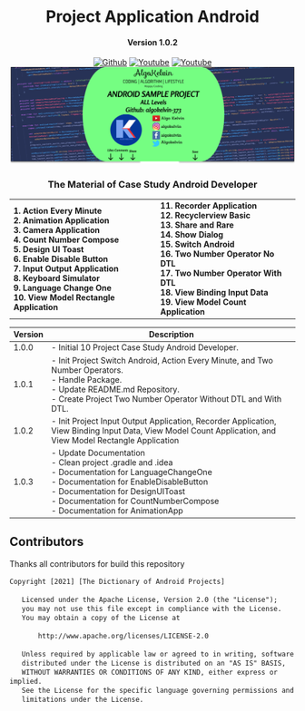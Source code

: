 <h1 align="center">Project Application Android</h1>
<h4 align="center">Version 1.0.2</h3>

<p align="center">
  <a href="https://github.com/algokelvin-373"><img alt="Github" src="https://img.shields.io/github/followers/algokelvin-373?label=follow&style=social"></a>
  <a href="https://www.youtube.com/c/AlgoKelvin373/"><img alt="Youtube" src="https://img.shields.io/youtube/channel/views/UCpSHZFRx64xWwXYbWbyXxfw?style=social"></a>
  <a href="https://www.youtube.com/c/AlgoKelvin373/"><img alt="Youtube" src="https://img.shields.io/youtube/channel/subscribers/UCpSHZFRx64xWwXYbWbyXxfw?style=social"></a>
  <br>
  <img src="https://github.com/algokelvin-373/ProjectAppAndroid/blob/master/Bg_Android.png"/>
</p>

<h3 align="center">The Material of Case Study Android Developer</h3>

<table>
    <tr>
        <td>
            <b>1.  Action Every Minute</b> <br>
            <b>2.  Animation Application</b> <br>
            <b>3.  Camera Application</b> <br>
            <b>4.  Count Number Compose</b> <br>
            <b>5.  Design UI Toast</b> <br>
            <b>6.  Enable Disable Button</b> <br>
            <b>7.  Input Output Application</b> <br>
            <b>8.  Keyboard Simulator</b> <br>
            <b>9.  Language Change One</b> <br>
            <b>10. View Model Rectangle Application</b> <br>
        </td>
        <td>
            <b>11. Recorder Application</b> <br>
            <b>12. Recyclerview Basic</b> <br>
            <b>13. Share and Rare</b> <br>
            <b>14. Show Dialog</b> <br>
            <b>15. Switch Android</b> <br>
            <b>16. Two Number Operator No DTL</b> <br>
            <b>17. Two Number Operator With DTL</b> <br>
            <b>18. View Binding Input Data</b> <br>
            <b>19. View Model Count Application</b> <br>
        </td>
    </tr>
</table>

<table>
    <thead>
        <tr>
            <th>Version</th>
            <th>Description</th>
        </tr>
    </thead>
    <tbody>
        <tr>
            <td>1.0.0</td>
            <td>
                - Initial 10 Project Case Study Android Developer.
            </td>
        </tr>
        <tr>
            <td>1.0.1</td>
            <td>
                - Init Project Switch Android, Action Every Minute, and Two Number Operators. <br>
                - Handle Package. <br>
                - Update README.md Repository. <br>
                - Create Project Two Number Operator Without DTL and With DTL. <br>
            </td>
        </tr>
        <tr>
            <td>1.0.2</td>
            <td>
                - Init Project Input Output Application, Recorder Application, View Binding Input Data, View Model Count Application, and View Model Rectangle Application
            </td>
        </tr>
        <tr>
            <td>1.0.3</td>
            <td>
                - Update Documentation <br>
                - Clean project .gradle and .idea <br>
                - Documentation for LanguageChangeOne <br>
                - Documentation for EnableDisableButton <br>
                - Documentation for DesignUIToast <br>
                - Documentation for CountNumberCompose <br>
                - Documentation for AnimationApp <br>
            </td>
        </tr>
    </tbody>
</table>

## Contributors
Thanks all contributors for build this repository

```
Copyright [2021] [The Dictionary of Android Projects]

   Licensed under the Apache License, Version 2.0 (the "License");
   you may not use this file except in compliance with the License.
   You may obtain a copy of the License at

       http://www.apache.org/licenses/LICENSE-2.0

   Unless required by applicable law or agreed to in writing, software
   distributed under the License is distributed on an "AS IS" BASIS,
   WITHOUT WARRANTIES OR CONDITIONS OF ANY KIND, either express or implied.
   See the License for the specific language governing permissions and
   limitations under the License.
   
```   
